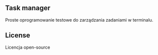 ## Task manager
Proste oprogramowanie testowe do zarządzania zadaniami w terminalu.

## License
Licencja open-source